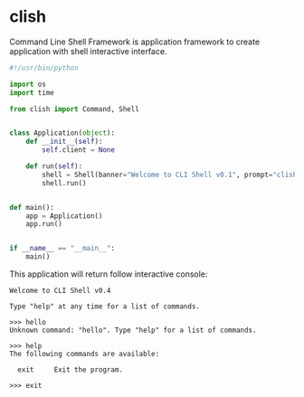 clish
=====

Command Line Shell Framework is application framework to create application with shell interactive interface.

```python
#!/usr/bin/python

import os
import time

from clish import Command, Shell


class Application(object):
    def __init__(self):
        self.client = None

    def run(self):
        shell = Shell(banner="Welcome to CLI Shell v0.1", prompt="clish> ")
        shell.run()


def main():
    app = Application()
    app.run()


if __name__ == "__main__":
    main()
```

This application will return follow interactive console:


```
Welcome to CLI Shell v0.4

Type "help" at any time for a list of commands.

>>> hello
Unknown command: "hello". Type "help" for a list of commands.

>>> help
The following commands are available:

  exit     Exit the program.

>>> exit
```
